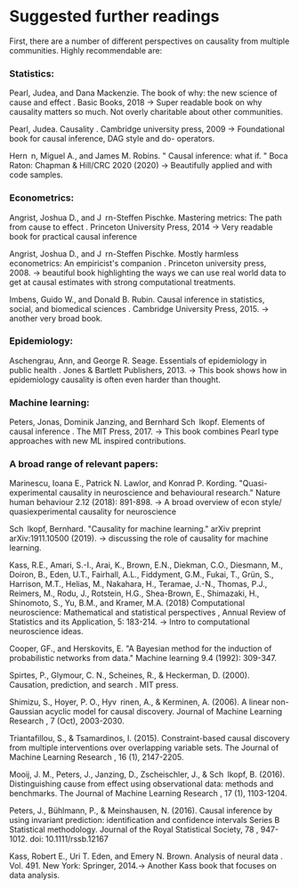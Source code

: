 # Suggested further readings

First, there are a number of different perspectives on causality from multiple communities.
Highly recommendable are:

### Statistics:


Pearl, Judea, and Dana Mackenzie. The book of why: the new science of cause and
effect . Basic Books, 2018 -> Super readable book on why causality matters so much. Not overly charitable about other communities.

Pearl, Judea. Causality . Cambridge university press, 2009 -> Foundational book for causal inference, DAG style and do- operators.

Hern n, Miguel A., and James M. Robins. " Causal inference: what if. " Boca Raton:
Chapman & Hill/CRC 2020 (2020) -> Beautifully applied and with code samples.

### Econometrics:


Angrist, Joshua D., and J rn-Steffen Pischke. Mastering metrics: The path from cause to
effect . Princeton University Press, 2014 -> Very readable book for practical causal inference

Angrist, Joshua D., and J rn-Steffen Pischke. Mostly harmless econometrics: An
empiricist's companion . Princeton university press, 2008. -> beautiful book highlighting the ways we can use real world data to get at causal estimates with strong computational treatments.

Imbens, Guido W., and Donald B. Rubin. Causal inference in statistics, social, and
biomedical sciences . Cambridge University Press, 2015. -> another very broad book.

### Epidemiology:

Aschengrau, Ann, and George R. Seage. Essentials of epidemiology in public health .
Jones & Bartlett Publishers, 2013. -> This book shows how in epidemiology causality is often even harder than thought.

### Machine learning:

Peters, Jonas, Dominik Janzing, and Bernhard Sch lkopf. Elements of causal inference .
The MIT Press, 2017. -> This book combines Pearl type approaches with new ML inspired contributions. 

### A broad range of relevant papers:


Marinescu, Ioana E., Patrick N. Lawlor, and Konrad P. Kording. "Quasi-experimental causality in
neuroscience and behavioural research." Nature human behaviour 2.12 (2018): 891-898. -> A broad overview of econ style/ quasiexperimental causality for neuroscience


Sch lkopf, Bernhard. "Causality for machine learning." arXiv preprint arXiv:1911.10500 (2019). -> discussing the role of causality for machine learning.


Kass, R.E., Amari, S.-I., Arai, K., Brown, E.N., Diekman, C.O., Diesmann, M., Doiron, B., Eden,
U.T., Fairhall, A.L., Fiddyment, G.M., Fukai, T., Grün, S., Harrison, M.T., Helias, M., Nakahara,
H., Teramae, J.-N., Thomas, P.J., Reimers, M., Rodu, J., Rotstein, H.G., Shea-Brown, E.,
Shimazaki, H., Shinomoto, S., Yu, B.M., and Kramer, M.A. (2018) Computational neuroscience:
Mathematical and statistical perspectives , Annual Review of Statistics and its Application, 5:
183-214. -> Intro to computational neuroscience ideas.

Cooper, GF., and Herskovits, E. "A Bayesian method for the induction of probabilistic networks
from data." Machine learning 9.4 (1992): 309-347.

Spirtes, P., Glymour, C. N., Scheines, R., & Heckerman, D. (2000). Causation, prediction, and
search . MIT press.

Shimizu, S., Hoyer, P. O., Hyv rinen, A., & Kerminen, A. (2006). A linear non-Gaussian acyclic
model for causal discovery. Journal of Machine Learning Research , 7 (Oct), 2003-2030.

Triantafillou, S., & Tsamardinos, I. (2015). Constraint-based causal discovery from multiple
interventions over overlapping variable sets. The Journal of Machine Learning Research , 16 (1),
2147-2205.

Mooij, J. M., Peters, J., Janzing, D., Zscheischler, J., & Sch lkopf, B. (2016). Distinguishing
cause from effect using observational data: methods and benchmarks. The Journal of Machine
Learning Research , 17 (1), 1103-1204.

Peters, J., Bühlmann, P., & Meinshausen, N. (2016). Causal inference by using invariant
prediction: identification and confidence intervals Series B Statistical methodology. Journal of
the Royal Statistical Society, 78 , 947-1012. doi: 10.1111/rssb.12167


Kass, Robert E., Uri T. Eden, and Emery N. Brown. Analysis of neural data . Vol. 491.
New York: Springer, 2014.-> Another Kass book that focuses on data analysis.
